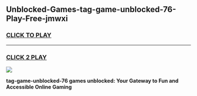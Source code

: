
## Unblocked-Games-tag-game-unblocked-76-Play-Free-jmwxi
<h3>
<a href="https://premium76.site?title=tag-game-unblocked-76&ref=24M">CLICK TO PLAY</a></h3>
<hr>

<h3>
<a href="https://premium76.site?title=tag-game-unblocked-76&ref=24M">CLICK 2 PLAY</a>
  
</h3>

<a href="https://premium76.site?title=tag-game-unblocked-76&ref=24M"><img src="https://clearcache.store/games.png"></a>


**tag-game-unblocked-76 games unblocked: Your Gateway to Fun and Accessible Online Gaming**
